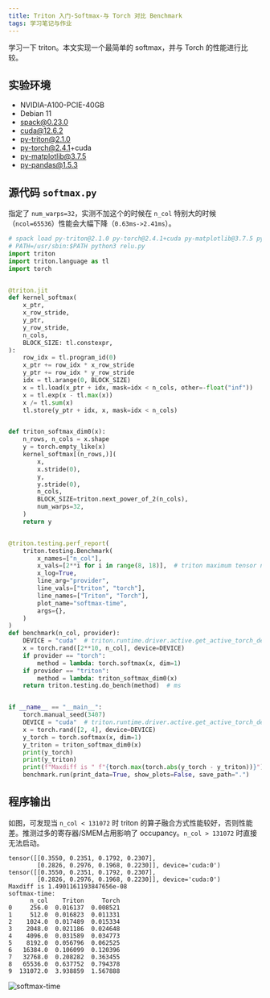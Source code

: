```yaml
---
title: Triton 入门-Softmax-与 Torch 对比 Benchmark
tags: 学习笔记与作业
---
```


学习一下 triton。本文实现一个最简单的 softmax，并与 Torch 的性能进行比较。

## 实验环境

- NVIDIA-A100-PCIE-40GB
- Debian 11
- spack@0.23.0
- cuda@12.6.2
- py-triton@2.1.0
- py-torch@2.4.1+cuda
- py-matplotlib@3.7.5
- py-pandas@1.5.3

## 源代码 `softmax.py`

指定了 `num_warps=32`，实测不加这个的时候在 `n_col` 特别大的时候（`ncol=65536`）性能会大幅下降（`0.63ms->2.41ms`）。

```python
# spack load py-triton@2.1.0 py-torch@2.4.1+cuda py-matplotlib@3.7.5 py-pandas@1.5.3
# PATH=/usr/sbin:$PATH python3 relu.py
import triton
import triton.language as tl
import torch


@triton.jit
def kernel_softmax(
    x_ptr,
    x_row_stride,
    y_ptr,
    y_row_stride,
    n_cols,
    BLOCK_SIZE: tl.constexpr,
):
    row_idx = tl.program_id(0)
    x_ptr += row_idx * x_row_stride
    y_ptr += row_idx * y_row_stride
    idx = tl.arange(0, BLOCK_SIZE)
    x = tl.load(x_ptr + idx, mask=idx < n_cols, other=-float("inf"))
    x = tl.exp(x - tl.max(x))
    x /= tl.sum(x)
    tl.store(y_ptr + idx, x, mask=idx < n_cols)


def triton_softmax_dim0(x):
    n_rows, n_cols = x.shape
    y = torch.empty_like(x)
    kernel_softmax[(n_rows,)](
        x,
        x.stride(0),
        y,
        y.stride(0),
        n_cols,
        BLOCK_SIZE=triton.next_power_of_2(n_cols),
        num_warps=32,
    )
    return y


@triton.testing.perf_report(
    triton.testing.Benchmark(
        x_names=["n_col"],
        x_vals=[2**i for i in range(8, 18)],  # triton maximum tensor numel (131072)
        x_log=True,
        line_arg="provider",
        line_vals=["triton", "torch"],
        line_names=["Triton", "Torch"],
        plot_name="softmax-time",
        args={},
    )
)
def benchmark(n_col, provider):
    DEVICE = "cuda"  # triton.runtime.driver.active.get_active_torch_device()
    x = torch.rand([2**10, n_col], device=DEVICE)
    if provider == "torch":
        method = lambda: torch.softmax(x, dim=1)
    if provider == "triton":
        method = lambda: triton_softmax_dim0(x)
    return triton.testing.do_bench(method)  # ms


if __name__ == "__main__":
    torch.manual_seed(3407)
    DEVICE = "cuda"  # triton.runtime.driver.active.get_active_torch_device()
    x = torch.rand([2, 4], device=DEVICE)
    y_torch = torch.softmax(x, dim=1)
    y_triton = triton_softmax_dim0(x)
    print(y_torch)
    print(y_triton)
    print(f"Maxdiff is " f"{torch.max(torch.abs(y_torch - y_triton))}")
    benchmark.run(print_data=True, show_plots=False, save_path=".")
```

## 程序输出

如图，可发现当 `n_col < 131072` 时 triton 的算子融合方式性能较好，否则性能差。推测过多的寄存器/SMEM占用影响了 occupancy。`n_col > 131072` 时直接无法启动。

```plain_text
tensor([[0.3550, 0.2351, 0.1792, 0.2307],
        [0.2826, 0.2976, 0.1968, 0.2230]], device='cuda:0')
tensor([[0.3550, 0.2351, 0.1792, 0.2307],
        [0.2826, 0.2976, 0.1968, 0.2230]], device='cuda:0')
Maxdiff is 1.4901161193847656e-08
softmax-time:
      n_col    Triton     Torch
0     256.0  0.016137  0.008521
1     512.0  0.016823  0.011331
2    1024.0  0.017489  0.015334
3    2048.0  0.021186  0.024648
4    4096.0  0.031589  0.034773
5    8192.0  0.056796  0.062525
6   16384.0  0.106099  0.120396
7   32768.0  0.208282  0.363455
8   65536.0  0.637752  0.794378
9  131072.0  3.938859  1.567888
```

![softmax-time](https://Mizuno-Ai.wu-kan.cn/assets/image/2024/11/21/softmax-time.png)
